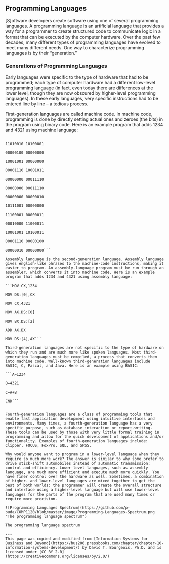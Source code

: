 ## Programming Languages
[S]oftware developers create software using one of several programming languages. A programming language is an artificial language that provides a way for a programmer to create structured code to communicate logic in a format that can be executed by the computer hardware. Over the past few decades, many different types of programming languages have evolved to meet many different needs. One way to characterize programming languages is by their “generation.”
### Generations of Programming Languages
Early languages were specific to the type of hardware that had to be programmed; each type of computer hardware had a different low-level programming language (in fact, even today there are differences at the lower level, though they are now obscured by higher-level programming languages). In these early languages, very specific instructions had to be entered line by line – a tedious process.

First-generation languages are called machine code. In machine code, programming is done by directly setting actual ones and zeroes (the bits) in the program using binary code. Here is an example program that adds 1234 and 4321 using machine language:

```10111001 00000000

11010010 10100001

00000100 00000000

10001001 00000000

00001110 10001011

00000000 00011110

00000000 00011110

00000000 00000010

10111001 00000000

11100001 00000011

00010000 11000011

10001001 10100011

00001110 00000100

00000010 00000000```

Assembly language is the second-generation language. Assembly language gives english-like phrases to the machine-code instructions, making it easier to program. An assembly-language program must be run through an assembler, which converts it into machine code. Here is an example program that adds 1234 and 4321 using assembly language:

```MOV CX,1234

MOV DS:[0],CX

MOV CX,4321

MOV AX,DS:[0]

MOV BX,DS:[2]

ADD AX,BX

MOV DS:[4],AX```

Third-generation languages are not specific to the type of hardware on which they run and are much more like spoken languages. Most third-generation languages must be compiled, a process that converts them into machine code. Well-known third-generation languages include BASIC, C, Pascal, and Java. Here is an example using BASIC:

```A=1234

B=4321

C=A+B

END```


Fourth-generation languages are a class of programming tools that enable fast application development using intuitive interfaces and environments. Many times, a fourth-generation language has a very specific purpose, such as database interaction or report-writing. These tools can be used by those with very little formal training in programming and allow for the quick development of applications and/or functionality. Examples of fourth-generation languages include: Clipper, FOCUS, FoxPro, SQL, and SPSS.

Why would anyone want to program in a lower-level language when they require so much more work? The answer is similar to why some prefer to drive stick-shift automobiles instead of automatic transmission: control and efficiency. Lower-level languages, such as assembly language, are much more efficient and execute much more quickly. You have finer control over the hardware as well. Sometimes, a combination of higher- and lower-level languages are mixed together to get the best of both worlds: the programmer will create the overall structure and interface using a higher-level language but will use lower-level languages for the parts of the program that are used many times or require more precision.

![Programming Languages Spectrum](https://github.com/p-buda/COMP1120/blob/master/image/Programming-Languages-Spectrum.png  "The programming language spectrum")

The programming language spectrum

---
This page was copied and modified from [Information Systems for Business and Beyond](https://bus206.pressbooks.com/chapter/chapter-10-information-systems-development/) by David T. Bourgeois, Ph.D. and is licensed under [CC BY 2.0](https://creativecommons.org/licenses/by/2.0/)
